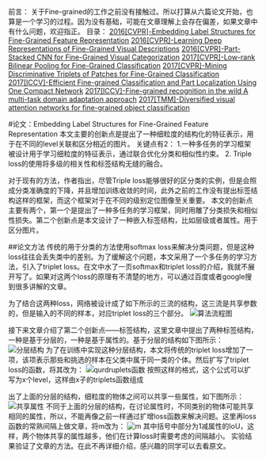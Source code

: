 前言：
关于Fine-grained的工作之前没有接触过。所以打算从六篇论文开始，也算是一个学习的过程。因为没有基础，可能在文章理解上会存在偏差，如果文章中有什么问题，欢迎指正。
目录：
[2016[CVPR]-Embedding Label Structures for Fine-Grained Feature Representation](https://arxiv.org/pdf/1512.02895)
[2016[CVPR]-Learning Deep Representations of Fine-Grained Visual Descriptions](https://arxiv.org/pdf/1605.05395)
[2016[CVPR]-Part-Stacked CNN for Fine-Grained Visual Categorization](https://arxiv.org/pdf/1512.08086)
[2017[CVPR]-Low-rank Bilinear Pooling for Fine-Grained Classification](https://arxiv.org/pdf/1611.05109)
[2017[CVPR]-Mining Discriminative Triplets of Patches for Fine-Grained Classification](https://arxiv.org/pdf/1605.01130)
[2017[ICCV]-Efficient Fine-grained Classification and Part Localization Using One Compact Network]()
[2017[ICCV]-Fine-grained recognition in the wild A multi-task domain adaptation approach]()
[2017[TMM]-Diversified visual attention networks for fine-grained object classification]()

#论文：Embedding Label Structures for Fine-Grained Feature Representation
本文主要的创新点是提出了一种细粒度的结构化的特征表示，用于在不同的level关联和区分相近的图片。
关键点有2：
1.一种多任务的学习框架被设计用于学习细粒度的特征表示，通过联合优化分类和相似性约束。
2. Triple loss的使用将多级的相关性和标签结构无缝的融合。

对于现有的方法，作者指出，尽管Triple loss能够很好的区分类的实例，但是会照成分类准确度的下降，并且增加训练收敛的时间，此外之前的工作没有提出标签结构这样的框架，而这个框架对于在不同的级别定位图像至关重要。
本文的创新点主要有两个，第一个是提出了一种多任务的学习框架，同时用雕了分类损失和相似性损失。第二个创新点是本文设计了一种嵌入标签结构，比如层级或者属性。用于区分图片。

##论文方法
传统的用于分类的方法使用softmax loss来解决分类问题，但是这种loss往往会丢失类中的差别。为了缓解这个问题，本文采用了一个多任务的学习方法，引入了triplet loss。在文中水了一页softmax和triplet loss的介绍，我就不展开写了。如果对这两个loss的原理有不清楚的地方，可以通过百度或者google搜到很多讲解的文章。

为了结合这两种loss，网络被设计成了如下所示的三流的结构，这三流是共享参数的，但是输入的不同的样本，对应triplet loss的三个部分。
![算法流程图](https://upload-images.jianshu.io/upload_images/11609151-e367621eb6193f8d.png?imageMogr2/auto-orient/strip%7CimageView2/2/w/1240)

接下来文章介绍了第二个创新点——标签结构，这里文章中提出了两种标签结构，一种是基于分层的，一种是基于属性的。基于分层的结构如下图所示：
![分层结构](https://upload-images.jianshu.io/upload_images/11609151-a2cd89212fba3997.png?imageMogr2/auto-orient/strip%7CimageView2/2/w/1240)
为了在训练中实现这种分层结构，本文将传统的triplet loss增加了一项，该项表示那些和挑选的样本在父类中属于同一类的个体。然后扩写了triplet loss的函数，将其改为：
![qurdruplets函数](https://upload-images.jianshu.io/upload_images/11609151-e8559434a6ea4a0e.png?imageMogr2/auto-orient/strip%7CimageView2/2/w/1240)
按照这样的格式，这个公式可以扩写为x个level，这样由x子的triplets函数组成

出了上面的分层的结构，细粒度的物体之间可以共享一些属性，如下图所示：
![共享属性](https://upload-images.jianshu.io/upload_images/11609151-ab31f5ed4a743d90.png?imageMogr2/auto-orient/strip%7CimageView2/2/w/1240)
不同于上面的分层的结构，在讨论属性时，不同类别的物体可能共享相同的属性，所以，不能再像之前一样通过扩增loss函数来解决问题。这里再loss函数的常熟间隔上做文章，将m改为：
![m](https://upload-images.jianshu.io/upload_images/11609151-9c95896ab8a0bdc7.png?imageMogr2/auto-orient/strip%7CimageView2/2/w/1240)
其中括号中部分为1减属性的IoU，这样，两个物体共享的属性越多，他们在计算loss时需要考虑的间隔越小。
实验结果验证了文章的方法。在此不再详细介绍，感兴趣的同学可以去看原文。
